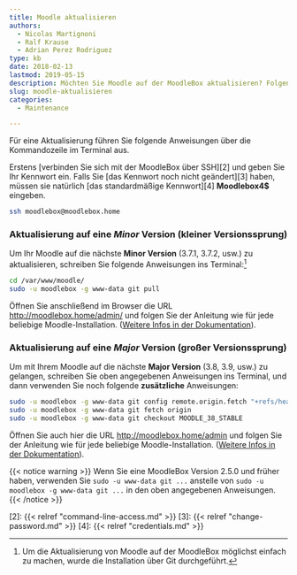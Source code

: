 ```yaml
---
title: Moodle aktualisieren
authors:
  - Nicolas Martignoni
  - Ralf Krause
  - Adrian Perez Rodriguez
type: kb
date: 2018-02-13
lastmod: 2019-05-15
description: Möchten Sie Moodle auf der MoodleBox aktualisieren? Folgen Sie diese Anweisungen.
slug: moodle-aktualisieren
categories:
  - Maintenance

---
```

Für eine Aktualisierung führen Sie folgende Anweisungen über die Kommandozeile im Terminal aus.

Erstens [verbinden Sie sich mit der MoodleBox über SSH][2] und geben Sie Ihr Kennwort ein. Falls Sie [das Kennwort noch nicht geändert][3] haben, müssen sie natürlich [das standardmäßige Kennwort][4] __Moodlebox4$__ eingeben.

```bash
ssh moodlebox@moodlebox.home
```

### Aktualisierung auf eine _Minor_ Version (kleiner Versionssprung)

Um Ihr Moodle auf die nächste __Minor Version__ (3.7.1, 3.7.2, usw.) zu aktualisieren, schreiben Sie folgende Anweisungen ins Terminal:[^1]

```bash
cd /var/www/moodle/
sudo -u moodlebox -g www-data git pull
```

Öffnen Sie anschließend im Browser die URL http://moodlebox.home/admin/ und folgen Sie der Anleitung wie für jede beliebige Moodle-Installation. ([Weitere Infos in der Dokumentation][1]).

### Aktualisierung auf eine _Major_ Version (großer Versionssprung)

Um mit Ihrem Moodle auf die nächste __Major Version__ (3.8, 3.9, usw.) zu gelangen, schreiben Sie oben angegebenen Anweisungen ins Terminal, und dann verwenden Sie noch folgende __zusätzliche__ Anweisungen:

```bash
sudo -u moodlebox -g www-data git config remote.origin.fetch "+refs/heads/*:refs/remotes/origin/*"
sudo -u moodlebox -g www-data git fetch origin
sudo -u moodlebox -g www-data git checkout MOODLE_38_STABLE
```

Öffnen Sie auch hier die URL http://moodlebox.home/admin und folgen Sie der Anleitung wie für jede beliebige Moodle-Installation. ([Weitere Infos in der Dokumentation][1]).

{{< notice warning >}}
Wenn Sie eine MoodleBox Version 2.5.0 und früher haben, verwenden Sie `sudo -u www-data git ...` anstelle von `sudo -u moodlebox -g www-data git ...` in den oben angegebenen Anweisungen.
{{< /notice >}}

 [1]: https://docs.moodle.org/de/Aktualisierung_von_Moodle
 [2]: {{< relref "command-line-access.md" >}}
 [3]: {{< relref "change-password.md" >}}
 [4]: {{< relref "credentials.md" >}}

 [^1]: Um die Aktualisierung von Moodle auf der MoodleBox möglichst einfach zu machen, wurde die Installation über Git durchgeführt.
